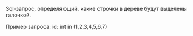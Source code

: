 Sql-запрос, определяющий, какие строчки в дереве будут выделены галочкой.

Пример запроса:
id::int in (1,2,3,4,5,6,7)
